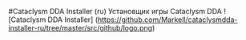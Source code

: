 #Cataclysm DDA Installer (ru) 
Установщик игры Cataclysm DDA
![Cataclysm DDA Installer]
(https://github.com/Markell/cataclysmdda-installer-ru/tree/master/src/github/logo.png)
